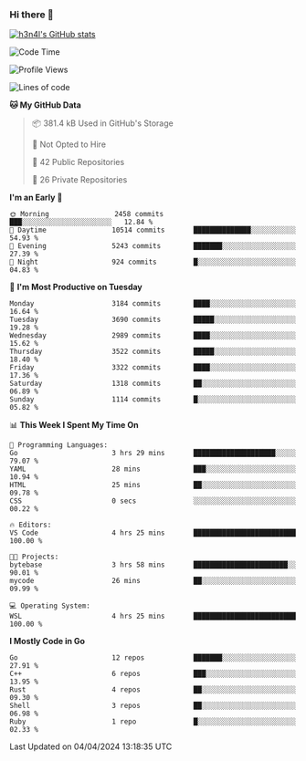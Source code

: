 ### Hi there 👋

[![h3n4l's GitHub stats](https://github-readme-stats.vercel.app/api?username=h3n4l&count_private=true&show_icons=true&theme=radical)](https://github.com/h3n4l/github-readme-stats)

<!--START_SECTION:waka-->
![Code Time](http://img.shields.io/badge/Code%20Time-1%2C854%20hrs%2046%20mins-blue)

![Profile Views](http://img.shields.io/badge/Profile%20Views-0-blue)

![Lines of code](https://img.shields.io/badge/From%20Hello%20World%20I%27ve%20Written-6.2%20million%20lines%20of%20code-blue)

**🐱 My GitHub Data** 

> 📦 381.4 kB Used in GitHub's Storage 
 > 
> 🚫 Not Opted to Hire
 > 
> 📜 42 Public Repositories 
 > 
> 🔑 26 Private Repositories 
 > 
**I'm an Early 🐤** 

```text
🌞 Morning                2458 commits        ███░░░░░░░░░░░░░░░░░░░░░░   12.84 % 
🌆 Daytime                10514 commits       ██████████████░░░░░░░░░░░   54.93 % 
🌃 Evening                5243 commits        ███████░░░░░░░░░░░░░░░░░░   27.39 % 
🌙 Night                  924 commits         █░░░░░░░░░░░░░░░░░░░░░░░░   04.83 % 
```
📅 **I'm Most Productive on Tuesday** 

```text
Monday                   3184 commits        ████░░░░░░░░░░░░░░░░░░░░░   16.64 % 
Tuesday                  3690 commits        █████░░░░░░░░░░░░░░░░░░░░   19.28 % 
Wednesday                2989 commits        ████░░░░░░░░░░░░░░░░░░░░░   15.62 % 
Thursday                 3522 commits        █████░░░░░░░░░░░░░░░░░░░░   18.40 % 
Friday                   3322 commits        ████░░░░░░░░░░░░░░░░░░░░░   17.36 % 
Saturday                 1318 commits        ██░░░░░░░░░░░░░░░░░░░░░░░   06.89 % 
Sunday                   1114 commits        █░░░░░░░░░░░░░░░░░░░░░░░░   05.82 % 
```


📊 **This Week I Spent My Time On** 

```text
💬 Programming Languages: 
Go                       3 hrs 29 mins       ████████████████████░░░░░   79.07 % 
YAML                     28 mins             ███░░░░░░░░░░░░░░░░░░░░░░   10.94 % 
HTML                     25 mins             ██░░░░░░░░░░░░░░░░░░░░░░░   09.78 % 
CSS                      0 secs              ░░░░░░░░░░░░░░░░░░░░░░░░░   00.22 % 

🔥 Editors: 
VS Code                  4 hrs 25 mins       █████████████████████████   100.00 % 

🐱‍💻 Projects: 
bytebase                 3 hrs 58 mins       ███████████████████████░░   90.01 % 
mycode                   26 mins             ██░░░░░░░░░░░░░░░░░░░░░░░   09.99 % 

💻 Operating System: 
WSL                      4 hrs 25 mins       █████████████████████████   100.00 % 
```

**I Mostly Code in Go** 

```text
Go                       12 repos            ███████░░░░░░░░░░░░░░░░░░   27.91 % 
C++                      6 repos             ███░░░░░░░░░░░░░░░░░░░░░░   13.95 % 
Rust                     4 repos             ██░░░░░░░░░░░░░░░░░░░░░░░   09.30 % 
Shell                    3 repos             ██░░░░░░░░░░░░░░░░░░░░░░░   06.98 % 
Ruby                     1 repo              █░░░░░░░░░░░░░░░░░░░░░░░░   02.33 % 
```




 Last Updated on 04/04/2024 13:18:35 UTC
<!--END_SECTION:waka-->

